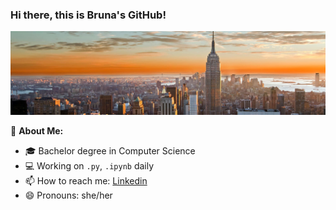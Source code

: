 ### Hi there, this is Bruna's GitHub!

![](NYCA-banner.jpg)

👩 **About Me:**

- 🎓 Bachelor degree in Computer Science
- 💻 Working on `.py`, `.ipynb` daily
- 📫 How to reach me: [Linkedin](https://www.linkedin.com/in/brucmendes/)
- 😄 Pronouns: she/her

<!---- 💼 One-year full-time work experience as freelancer-->

